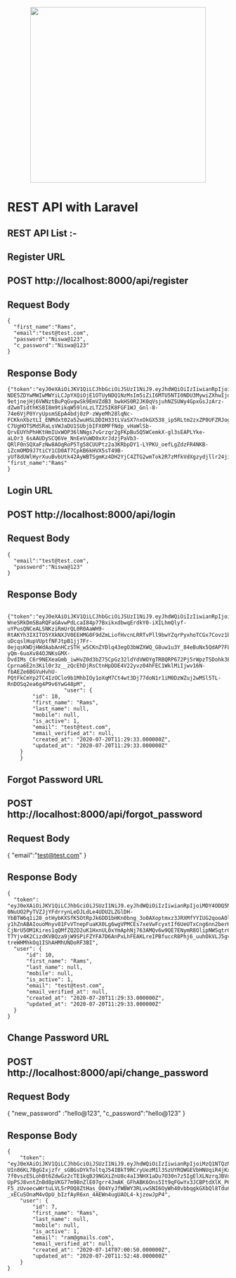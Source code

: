 <p align="center"><img src="https://res.cloudinary.com/dtfbvvkyp/image/upload/v1566331377/laravel-logolockup-cmyk-red.svg" width="400"></p>



# REST API with Laravel




## REST API List :-
## Register URL

## POST http://localhost:8000/api/register
## Request Body

    {
      "first_name":"Rams",
      "email":"test@test.com",
      "password":"Niswa@123",
      "c_password":"Niswa@123"
    }
## Response Body
    {"token":"eyJ0eXAiOiJKV1QiLCJhbGciOiJSUzI1NiJ9.eyJhdWQiOiIzIiwianRpIjoiOTVhNzM1MDRkMmQ1ZWJiZmJiMzZhZGFlODM3MmQ5OGQ2ZjVjOGNlM2YzYjRkYzViNTQ4ZjljMDNlMjQxZWY4Zjg2NGRk NDE5ZDYwMWIwMWYiLCJpYXQiOjE1OTUyNDQ1NzMsIm5iZiI6MTU5NTI0NDU3MywiZXhwIjoxNjI2NzgwNTczLCJzdWIiOiIxMCIsInNjb3BlcyI6W119.iONj4LAbRfkS18ES0MIU7GXgQ9Y523Ulx3Rwd8tKJDHUuKKIPop1_crQVj8icSbiRcqRa85YZwo9E3oTdOCMhaqM-9etjnejHj6VWNztBuPqGvgwSk9EmVZdB3_bwkHS0R2JK0qVsjuhNZSUWy4GpxGsJzArz-dZwmTidthKSBI8m9tikqW59lnLzLTZ25IK8FGF1WJ_Gnl-8-74e6VjP0YryUpsmSEpA4bdj0zP-zWyeMh28lqNc-FCKknXbztLI_ENMdxt02a52wuHSLDDIH33tLVaSX7nxOkGX538_ip5RLtm2zxZP0UFZRJoghkUBeEFqtAm4tNPVhq9zw-C7UgHOTSMdSRaLsVWJaDU1SUbjbIFX0MFfNdp_vHaWlSb-QrvEUYhPhHKtHmIUxWOP36lNNgs7vGrzqr2gFKpBu5Q5WCemkX-gl3sEAPLYke-aLOr3_6sAAUDySCQ6Ve_NnEeVuWD0xXrJdzjPaVb3-QRlF0nSQXaFzNw8AOqRoP5Tg58CUUPtz2a3KRbpDY1-LYPKU_oefLgZdzFR4NKB-iZcmOMD9J7tiCY1CD0AT7CpkB6kHVX5sT49B-yUf8dUWlHyrXuuBvbUtk42AyWBTSgmKz4DH2YjC4ZTG2wmTok2R7zMfkVdXgzydjllr24jih4CLVWkcVgE8Rw9IIWHYo",
    "first_name":"Rams"
    }
    
## Login URL
## POST http://localhost:8000/api/login
## Request Body

    {
      "email":"test@test.com",
      "password":"Niswa@123"
    }
## Response Body   
                      {"token":"eyJ0eXAiOiJKV1QiLCJhbGciOiJSUzI1NiJ9.eyJhdWQiOiIzIiwianRpIjoiMmQwNTNjY2E4ZDllZDJjZGUyZTg5YWQyNDA2NzA1Yjg1NjBhMzMyN2NlNzYxNDIxZmZlYmY3ODg1NjA5Mzg1NzA4MWExOTEzNzllNWNiMjEiLCJpYXQiOjE1OTUyNDUxNTMsIm5iZiI6MTU5NTI0NTE1MywiZXhwIjoxNjI2NzgxMTUzLCJzdWIiOiIxMCIsInNjb3BlcyI6W119.hxZmJF9BnP-WneSRkDmSBaRQFaGAvwPdLcaI84p77BxikxdbwqErdkY0-iXILhmQlyf-uYPusQNCeALSNKziRmUrQL0R0AaWH9-RtAKYh3IXITO5YXkNXJV0EEHMG0F9dZmLiofHvcnLRRTvPll9bwYZqrPyxhoTCGx7Covz1bSCNSgu3bTj3rwmZYPFcxWXqIyK13ERI6_9Ud2ReekKGHxDygSbosMHVOWhIDaPwSlnxPWmLSIS4yuzV9NPAy2QpV1bj-uDcqslHupVUptfNFJtpB1jj7Fr-0ejqsKWDjHWdAabAnHCzSTH_w5CKnZYDlq43egO3bWZXWQ_G8uw1u3Y_84eBuNx5QdAP7FLx6pADUi07vbZJYiizOXJnuVOvITIZrrR4VJvGf7SUh8-yQm-6uoXv84OJNKsGMX-DvdIMs_C6r9NEXeaGmb_iwHvZ0d3bZ75CpGz32ldYdVWOYgTRBQRP672Pj5rWpzTSDohk3EIH4zs97kl73xmxXEk-Cprna6E2n3Kil0r3z__zQcEhDjRsCtnHpDDE4V22yvz04hFEC1WklMiIjwv16N-fbAEZe6BGVuHvhU-PQtFkCmYp2TC4IzOClo9b1MhbIOy1oXqM7Ct4wt3Dj77doN1r1iM0DzWZuj2wMSl5TL-RnDOSq2ea6g4P9v6YwG48pM",
                      "user": {
            "id": 10,
            "first_name": "Rams",
            "last_name": null,
            "mobile": null,
            "is_active": 1,
            "email": "test@test.com",
            "email_verified_at": null,
            "created_at": "2020-07-20T11:29:33.000000Z",
            "updated_at": "2020-07-20T11:29:33.000000Z"
        }
        }
        
## Forgot Password URL
## POST http://localhost:8000/api/forgot_password
## Request Body
{
    "email":"test@test.com"
}
## Response Body
    {
      "token": "eyJ0eXAiOiJKV1QiLCJhbGciOiJSUzI1NiJ9.eyJhdWQiOiIzIiwianRpIjoiMDY4ODQ5MThmYzljODE5OWNiODFhZDQ3ZmI3ZGFmNzc3ZjMyZjdkMzdiM2MyNDIzM2VhMWYwOTRmMTY0YzA2OTJlYmYwYTk1YTViODM0MDkiLCJpYXQiOjE1OTUyNDU4NjEsIm5iZiI6MTU5NTI0NTg2MSwiZXhwIjoxNjI2NzgxODYxLCJzdWIiOiIxMCIsInNjb3BlcyI6W119.rXGMt4uFeYWmbN48biDndEu_A7Ggu-0NuUO2PyTVZJjYFdrrynLeDJLdLe4UDU2LZGlDH-YbBTW6q1i28_otHybKXSfK5OtRpJk6DD1bHKn0bng_3o0AXoptmxz3JRXMfYYIUG2qooAOlIqUnwhYWbJSlh2vQG0l7rsfTdyXePb8IJpkksQ4gDrntST5tf5uwYwxznq2EtXQCPg8mqVgTid-y1hZnABAIouoMnyv81FvVTnepFuaKX0Lg6wgVPMCEs7xeVwFcyxtIf6UeUTxCng6nn2berHKYuB_O7RQQczzZsFPLB6eCr5v4oXcYboUcpVMQUD9gW5q34yrf2ElH1w8AUJqlJldufnmOsJQe9wvV80PWhkTccu7C3qt292CT0O3i-CjNrU5OM1Kires1qQMfZQ2D2uK1HxnUL0xYmAphNj763AMQv6w9QE7ENymR8OlipNWSqtrCKzgsmVcRANDZiITvxtWaMmFdW4136g0xc8V_cJe2A2Dwk4Shm2vdW-T7Yjv4K2CizdKVBQza9jW9SPiFZYFA7D6AnPxLhFEAKLreIPBfuccR8Phj6_uuhOkVLJ5gvNNjbw0U68QubqZttqxb86J6ILO3LNIHSek5kdxuJiCMr2pBPbPiv5lqujMMNSv5MuHgij-treWHMhkOq1IShAHMhUNDoRF3BI",
      "user": {
          "id": 10,
          "first_name": "Rams",
          "last_name": null,
          "mobile": null,
          "is_active": 1,
          "email": "test@test.com",
          "email_verified_at": null,
          "created_at": "2020-07-20T11:29:33.000000Z",
          "updated_at": "2020-07-20T11:29:33.000000Z"
      }
    }
## Change Password URL
## POST http://localhost:8000/api/change_password
## Request Body
{
  "new_password" :"hello@123",
  "c_password":"hello@123"
}
## Response Body
    {
        "token": "eyJ0eXAiOiJKV1QiLCJhbGciOiJSUzI1NiJ9.eyJhdWQiOiIzIiwianRpIjoiMzQ1NTQzN2ExYjFlMzhmMTAyMDFjYzRjZjlkZThkY2Y5YjQ0Y2JlNWQ5NDA2ZGNlZjRkMTBmY2Y2NTNlMDczZmZkZjQwMjg3OGQxMmUzM2YiLCJpYXQiOjE1OTUyNDU5NjgsIm5iZiI6MTU5NTI0NTk2OCwiZXhwIjoxNjI2NzgxOTY4LCJzdWIiOiI3Iiwic2NvcGVzIjpbXX0.fm1OrtetPa-UIn86KL7BgGIxjzfr_sGBGsDYkToltqJ54IBkT9RCryUezM1l3SzUYRQWGEVbHNUqiR4jKxlyRw0gevQJshISQ0XnYReRommQfJFggl5qdH2IRfQ4jL68iEgsyRIEP5K0u5AiaxRPspQ7qd_NU4Xo2L25NJQSclvMxmKp1yerG3D4KKwPxXKANXaL23_iMzvac3rRiNKVX4oK36B6h5ObpT3NH3ZHoYOIj36x9bGfrymim78y17_rBHEzNgxk2udB9gsbz7917wMSlh8MS7-7f0vszE5LohBt6ZdwGz2cTE1kqBJ9NGXiZnU8c4aI3NHX1aDu7O30n7z5IgElXLNzrqJBVqiJCiukaGRSCLJT90UYLeb6n_4Fqz2CVpfwGnRcUCrTT-UpPSJ8vntZnBd8pVKG77m9BnZlE07grr4JmAK_GFhABK6Ons5It9qFGwYx3JCBPtdXlK_P6oNFkwxaAyPi7y2UnNaEHaAa24CZ83iV0xHdzLJmcgnf34Mb37hqH7ZT-F5_zUvoecwWrtuLVL5rPOQ8ZtHas_O04YyJfWBWY3RLvwSNI6OyWh40vbbqgkGXbQl8TduCLpA4orchRmdYelW4dg3Mp5fynFu7TvCT-_xECuSOnaM4vOpU_bIzfAyR6xn_4AEWn4ugUAOL4-kjzowJpP4",
        "user": {
            "id": 7,
            "first_name": "Rams",
            "last_name": null,
            "mobile": null,
            "is_active": 1,
            "email": "ram@gmails.com",
            "email_verified_at": null,
            "created_at": "2020-07-14T07:00:50.000000Z",
            "updated_at": "2020-07-20T11:52:48.000000Z"
        }
    }
    
